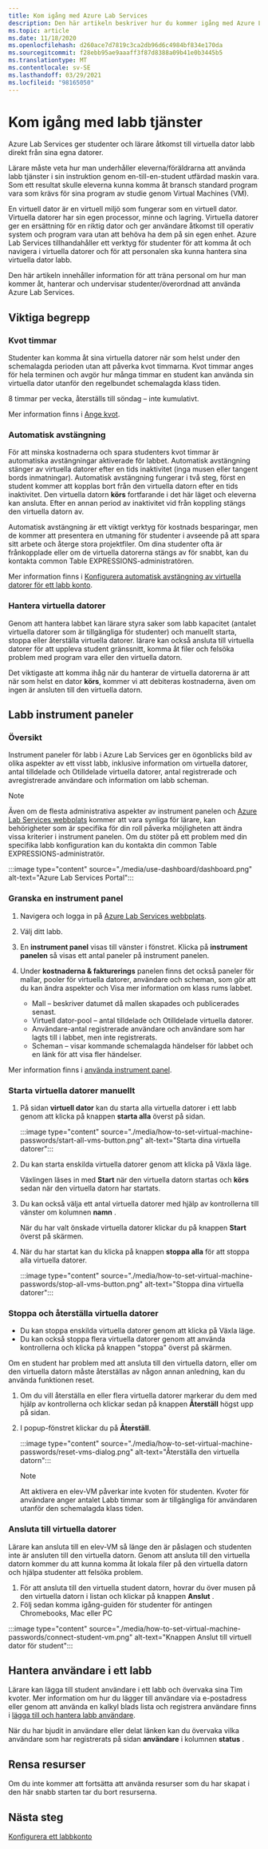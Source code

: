 ```yaml
---
title: Kom igång med Azure Lab Services
description: Den här artikeln beskriver hur du kommer igång med Azure Lab Services.
ms.topic: article
ms.date: 11/18/2020
ms.openlocfilehash: d260ace7d7819c3ca2db96d6c4984bf834e170da
ms.sourcegitcommit: f28ebb95ae9aaaff3f87d8388a09b41e0b3445b5
ms.translationtype: MT
ms.contentlocale: sv-SE
ms.lasthandoff: 03/29/2021
ms.locfileid: "98165050"
---
```

# <a name="get-started-with-lab-services"></a>Kom igång med labb tjänster 

Azure Lab Services ger studenter och lärare åtkomst till virtuella dator labb direkt från sina egna datorer.

Lärare måste veta hur man underhåller eleverna/föräldrarna att använda labb tjänster i sin instruktion genom en-till-en-student utfärdad maskin vara. Som ett resultat skulle eleverna kunna komma åt bransch standard program vara som krävs för sina program av studie genom Virtual Machines (VM). 

En virtuell dator är en virtuell miljö som fungerar som en virtuell dator. Virtuella datorer har sin egen processor, minne och lagring. Virtuella datorer ger en ersättning för en riktig dator och ger användare åtkomst till operativ system och program vara utan att behöva ha dem på sin egen enhet. Azure Lab Services tillhandahåller ett verktyg för studenter för att komma åt och navigera i virtuella datorer och för att personalen ska kunna hantera sina virtuella dator labb. 

Den här artikeln innehåller information för att träna personal om hur man kommer åt, hanterar och undervisar studenter/överordnad att använda Azure Lab Services.

## <a name="key-concepts"></a>Viktiga begrepp

### <a name="quota-hours"></a>Kvot timmar

Studenter kan komma åt sina virtuella datorer när som helst under den schemalagda perioden utan att påverka kvot timmarna. Kvot timmar anges för hela terminen och avgör hur många timmar en student kan använda sin virtuella dator utanför den regelbundet schemalagda klass tiden.

8 timmar per vecka, återställs till söndag – inte kumulativt.

Mer information finns i [Ange kvot](how-to-configure-student-usage.md#set-quotas-for-users).

### <a name="automatic-shut-down"></a>Automatisk avstängning

För att minska kostnaderna och spara studenters kvot timmar är automatiska avstängningar aktiverade för labbet. Automatisk avstängning stänger av virtuella datorer efter en tids inaktivitet (inga musen eller tangent bords inmatningar). Automatisk avstängning fungerar i två steg, först en student kommer att kopplas bort från den virtuella datorn efter en tids inaktivitet. Den virtuella datorn **körs** fortfarande i det här läget och eleverna kan ansluta. Efter en annan period av inaktivitet vid från koppling stängs den virtuella datorn av.

Automatisk avstängning är ett viktigt verktyg för kostnads besparingar, men de kommer att presentera en utmaning för studenter i avseende på att spara sitt arbete och återge stora projektfiler. Om dina studenter ofta är frånkopplade eller om de virtuella datorerna stängs av för snabbt, kan du kontakta common Table EXPRESSIONS-administratören. 

Mer information finns i [Konfigurera automatisk avstängning av virtuella datorer för ett labb konto](how-to-configure-lab-accounts.md).

### <a name="managing-virtual-machines"></a>Hantera virtuella datorer

Genom att hantera labbet kan lärare styra saker som labb kapacitet (antalet virtuella datorer som är tillgängliga för studenter) och manuellt starta, stoppa eller återställa virtuella datorer. lärare kan också ansluta till virtuella datorer för att uppleva student gränssnitt, komma åt filer och felsöka problem med program vara eller den virtuella datorn.

Det viktigaste att komma ihåg när du hanterar de virtuella datorerna är att när som helst en dator **körs**, kommer vi att debiteras kostnaderna, även om ingen är ansluten till den virtuella datorn.

## <a name="lab-dashboards"></a>Labb instrument paneler

### <a name="overview"></a>Översikt

Instrument paneler för labb i Azure Lab Services ger en ögonblicks bild av olika aspekter av ett visst labb, inklusive information om virtuella datorer, antal tilldelade och Otilldelade virtuella datorer, antal registrerade och avregistrerade användare och information om labb scheman. 

> [!NOTE]
> Även om de flesta administrativa aspekter av instrument panelen och [Azure Lab Services webbplats](https://labs.azure.com/) kommer att vara synliga för lärare, kan behörigheter som är specifika för din roll påverka möjligheten att ändra vissa kriterier i instrument panelen. Om du stöter på ett problem med din specifika labb konfiguration kan du kontakta din common Table EXPRESSIONS-administratör.

:::image type="content" source="./media/use-dashboard/dashboard.png" alt-text="Azure Lab Services Portal":::

### <a name="examine-a-dashboard"></a>Granska en instrument panel

1. Navigera och logga in på [Azure Lab Services webbplats](https://labs.azure.com/).
1. Välj ditt labb.
1. En **instrument panel** visas till vänster i fönstret. Klicka på **instrument panelen** så visas ett antal paneler på instrument panelen.
1. Under **kostnaderna & fakturerings** panelen finns det också paneler för mallar, pooler för virtuella datorer, användare och scheman, som gör att du kan ändra aspekter och Visa mer information om klass rums labbet.

    * Mall – beskriver datumet då mallen skapades och publicerades senast. 
    * Virtuell dator-pool – antal tilldelade och Otilldelade virtuella datorer.
    * Användare-antal registrerade användare och användare som har lagts till i labbet, men inte registrerats.
    * Scheman – visar kommande schemalagda händelser för labbet och en länk för att visa fler händelser.

Mer information finns i [använda instrument panel](use-dashboard.md).

### <a name="manually-starting-vms"></a>Starta virtuella datorer manuellt

1. På sidan **virtuell dator** kan du starta alla virtuella datorer i ett labb genom att klicka på knappen **starta alla** överst på sidan.

    :::image type="content" source="./media/how-to-set-virtual-machine-passwords/start-all-vms-button.png" alt-text="Starta dina virtuella datorer":::
1. Du kan starta enskilda virtuella datorer genom att klicka på Växla läge. 

    Växlingen läses in med **Start** när den virtuella datorn startas och **körs** sedan när den virtuella datorn har startats.
1. Du kan också välja ett antal virtuella datorer med hjälp av kontrollerna till vänster om kolumnen **namn** . 

    När du har valt önskade virtuella datorer klickar du på knappen **Start** överst på skärmen.
1. När du har startat kan du klicka på knappen **stoppa alla** för att stoppa alla virtuella datorer.

    :::image type="content" source="./media/how-to-set-virtual-machine-passwords/stop-all-vms-button.png" alt-text="Stoppa dina virtuella datorer":::

### <a name="stopping-and-resetting-vms"></a>Stoppa och återställa virtuella datorer

* Du kan stoppa enskilda virtuella datorer genom att klicka på Växla läge.
* Du kan också stoppa flera virtuella datorer genom att använda kontrollerna och klicka på knappen "stoppa" överst på skärmen.

Om en student har problem med att ansluta till den virtuella datorn, eller om den virtuella datorn måste återställas av någon annan anledning, kan du använda funktionen reset.
1. Om du vill återställa en eller flera virtuella datorer markerar du dem med hjälp av kontrollerna och klickar sedan på knappen **Återställ** högst upp på sidan.
1. I popup-fönstret klickar du på **Återställ**.

    :::image type="content" source="./media/how-to-set-virtual-machine-passwords/reset-vms-dialog.png" alt-text="Återställa den virtuella datorn":::

    > [!NOTE]
    > Att aktivera en elev-VM påverkar inte kvoten för studenten. Kvoter för användare anger antalet Labb timmar som är tillgängliga för användaren utanför den schemalagda klass tiden.

### <a name="connect-to-vms"></a>Ansluta till virtuella datorer

Lärare kan ansluta till en elev-VM så länge den är påslagen och studenten inte är ansluten till den virtuella datorn. Genom att ansluta till den virtuella datorn kommer du att kunna komma åt lokala filer på den virtuella datorn och hjälpa studenter att felsöka problem.

1. För att ansluta till den virtuella student datorn, hovrar du över musen på den virtuella datorn i listan och klickar på knappen **Anslut** . 
1. Följ sedan komma igång-guiden för studenter för antingen Chromebooks, Mac eller PC

:::image type="content" source="./media/how-to-set-virtual-machine-passwords/connect-student-vm.png" alt-text="Knappen Anslut till virtuell dator för student":::

## <a name="manage-users-in-a-lab"></a>Hantera användare i ett labb

Lärare kan lägga till student användare i ett labb och övervaka sina Tim kvoter. Mer information om hur du lägger till användare via e-postadress eller genom att använda en kalkyl blads lista och registrera användare finns i [lägga till och hantera labb användare](how-to-configure-student-usage.md).

När du har bjudit in användare eller delat länken kan du övervaka vilka användare som har registrerats på sidan **användare** i kolumnen **status** . 

## <a name="clean-up-resources"></a>Rensa resurser

Om du inte kommer att fortsätta att använda resurser som du har skapat i den här snabb starten tar du bort resurserna.

## <a name="next-steps"></a>Nästa steg

[Konfigurera ett labbkonto](tutorial-setup-lab-account.md)

